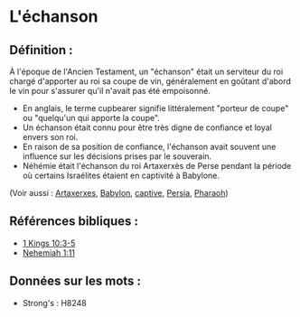 # L'échanson

## Définition :

À l'époque de l'Ancien Testament, un "échanson" était un serviteur du roi chargé d'apporter au roi sa coupe de vin, généralement en goûtant d'abord le vin pour s'assurer qu'il n'avait pas été empoisonné.

* En anglais, le terme cupbearer signifie littéralement "porteur de coupe" ou "quelqu'un qui apporte la coupe".
* Un échanson était connu pour être très digne de confiance et loyal envers son roi.
* En raison de sa position de confiance, l'échanson avait souvent une influence sur les décisions prises par le souverain.
* Néhémie était l'échanson du roi Artaxerxès de Perse pendant la période où certains Israélites étaient en captivité à Babylone.

(Voir aussi : [Artaxerxes](../names/artaxerxes.md), [Babylon](../names/babylon.md), [captive](../other/captive.md), [Persia](../names/persia.md), [Pharaoh](../names/pharaoh.md))

## Références bibliques :

* [1 Kings 10:3-5](rc://en/tn/help/1ki/10/03)
* [Nehemiah 1:11](rc://en/tn/help/neh/01/11)

## Données sur les mots :

* Strong's : H8248
